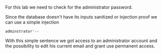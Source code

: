 For this lab we need to check for the administrator password.

Since the database doesn't have its inputs sanitized or injection proof we can use a simple injection

``` Username:
adminstrator'--
```

With this simple sentence we got access to an administrator account and the possibility to edit his current email and grant use permanent access.
